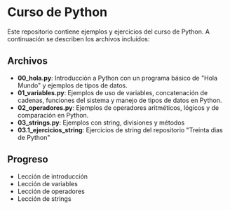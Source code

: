 # Curso de Python

Este repositorio contiene ejemplos y ejercicios del curso de Python. A continuación se describen los archivos incluidos:

## Archivos

- **00_hola.py**: Introducción a Python con un programa básico de "Hola Mundo" y ejemplos de tipos de datos.
- **01_variables.py**: Ejemplos de uso de variables, concatenación de cadenas, funciones del sistema y manejo de tipos de datos en Python.
- **02_operadores.py**: Ejemplos de operadores aritméticos, lógicos y de comparación en Python.
- **03_strings.py**: Ejemplos con string, divisiones y métodos
- **03.1_ejercicios_string**: Ejercicios de string del repositorio "Treinta dias de Python"

## Progreso

- Lección de introducción
- Lección de variables
- Lección de operadores
- Lección de strings